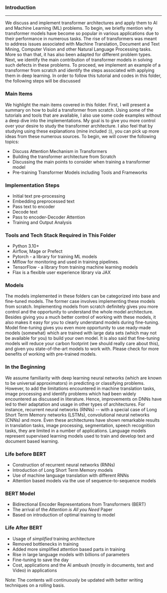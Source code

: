 ### Introduction

-----------------------------------------------

We discuss and implement transformer architectures and apply them to AI and Machine Learning (ML)  problems. 
To begin, we briefly mention why transformer models have become so popular in various applications
due to their performance in numerous tasks. The rise of transformers was meant to address
issues associated with Machine Translation, Document and Text Mining, Computer Vision 
and other Natural Language Processing tasks. More so than that, it has also been adapted for different problem types.
Next, we identify the main contribution of transformer models in solving such defects in these problems. 
To proceed, we implement an example of a transformer from scratch and identify the 
steps associated with applying them in deep learning.  In order to follow this tutorial and codes in this folder,
the following steps will be discussed

### Main Items
We highlight the main items covered in this folder. First, I will present a summary on how to build 
a transformer from scratch. Using some of the tutorials and tools that are available, I also use some code examples
without a deep dive into the implementations. My goal is to give you more control over your desire to study the transformer architecture.
I also feel that by studying using these explanations (mine included :)), you can pick up more ideas from these numerous sources.
To begin, we will cover the following topics:
- Discuss Attention Mechanism in Transformers
- Building the transformer architecture from Scratch
- Discussing the main points to consider when training a transformer model
- Pre-training Transformer Models including Tools and Frameworks

### Implementation Steps
- Initial text pre-processing
- Embedding preprocessed text
- Pass text to encoder
- Decode text
- Pass to encoder-Decoder Attention
- Training and Output Analysis

### Tools and Tech Stack Required in This Folder

- Python 3.10+
- Airflow, Mage or Prefect
- Pytorch - a library for training ML models
- Mlflow for monitoring and used in training pipelines.
- TensorFlow - a library from training machine learning models
- Flax is a  flexible user experience library via JAX

### Models

The models implemented in these folders can be categorized into base and fine-tuned models. The former case involves
implementing these models from scratch. Implementing models from scratch definitely gives you more control and the opportunity
to understand the whole model architecture. Besides giving you a much better control of working with these models, it also
makes it easy for you to clearly understand models during fine-tuning. Model fine-tuning gives you even more 
opportunity to use ready-made models (somewhat) which are trained with large data sets (which may not be available for you) to build your own model.
It is also said that fine-tuning models will reduce your carbon footprint (we should really care about this), and given you state-of-the-art models
to work with. Please check for more benefits of working with pre-trained models.


### In the Beginning

We assume familiarity with deep learning neural networks (which are known to be universal approximators)
in predicting or classifying problems. However, to add the limitations encountered in machine translation tasks, 
image processing and identify problems which had been widely encountered as discussed in literature. 
Hence, improvements on DNNs have led to their adaptation and usage in other types of architectures. 
For instance, recurrent neural networks (RNNs) -- with a special case of Long Short Term Memory networks (LSTMs), convolutional neural networks (CNNs) and more. Even these architectures have shown remarkable results in translation tasks, image processing, segmentation, speech recognition tasks, they are limited in a number of applications.
Language models represent supervised learning models used to train and develop text and document based learning.

### Life before BERT

- Construction of recurrent neural networks (RNNs)
- Introduction of Long Short Term Memory models
- Use of machine language translation with different RNNs
- Attention based models via the use of sequence-to-sequence models


### BERT Model
- Bidirectional Encoder Representations from Transformers (BERT)
- The arrival of the _Attention is All you Need_ Paper
- Based on introduction of optimal training to model

### Life After BERT

- Usage of _simplified_ training architecture
- Removed bottlenecks in training
- Added more simplified attention based parts in training
- Rise in large language models with billions of parameters 
- Fine-tuning to save the day
- Cost, applications and the AI ambush (mostly in documents, text and Video) in applications

Note: The contents will continuously be updated with better writing techniques on a rolling basis.

